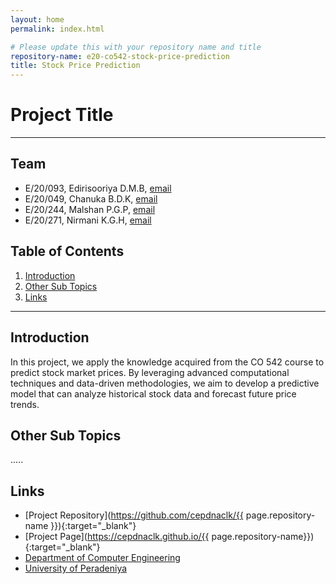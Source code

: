```yaml
---
layout: home
permalink: index.html

# Please update this with your repository name and title
repository-name: e20-co542-stock-price-prediction
title: Stock Price Prediction
---
```


[comment]: # "This is the standard layout for the project, but you can clean this and use your own template"

# Project Title

---

<!-- 
This is a sample image, to show how to add images to your page. To learn more options, please refer [this](https://projects.ce.pdn.ac.lk/docs/faq/how-to-add-an-image/)

![Sample Image](./images/sample.png)
 -->

## Team
-  E/20/093, Edirisooriya D.M.B, [email](mailto:e20093@eng.pdn.ac.lk)
-  E/20/049, Chanuka B.D.K, [email](mailto:e20049@eng.pdn.ac.lk)
-  E/20/244, Malshan P.G.P, [email](mailto:e200244@eng.pdn.ac.lk)
-  E/20/271, Nirmani K.G.H, [email](mailto:e200271@eng.pdn.ac.lk)

## Table of Contents
1. [Introduction](#introduction)
2. [Other Sub Topics](#other-sub-topics)
3. [Links](#links)

---

## Introduction
In this project, we apply the knowledge acquired from the CO 542 course to predict stock market prices. By leveraging advanced computational techniques and data-driven methodologies, we aim to develop a predictive model that can analyze historical stock data and forecast future price trends.

## Other Sub Topics

.....

## Links

- [Project Repository](https://github.com/cepdnaclk/{{ page.repository-name }}){:target="_blank"}
- [Project Page](https://cepdnaclk.github.io/{{ page.repository-name}}){:target="_blank"}
- [Department of Computer Engineering](http://www.ce.pdn.ac.lk/)
- [University of Peradeniya](https://eng.pdn.ac.lk/)


[//]: # (Please refer this to learn more about Markdown syntax)
[//]: # (https://github.com/adam-p/markdown-here/wiki/Markdown-Cheatsheet)
